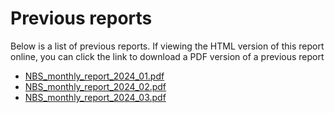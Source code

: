 # Previous reports

Below is a list of previous reports. If viewing the HTML version of this report online, you can click the link to download a PDF version of a previous report
* [NBS_monthly_report_2024_01.pdf](../reports/NBS_monthly_report_2024_01.pdf)
* [NBS_monthly_report_2024_02.pdf](../reports/NBS_monthly_report_2024_02.pdf)
* [NBS_monthly_report_2024_03.pdf](../reports/NBS_monthly_report_2024_03.pdf)


